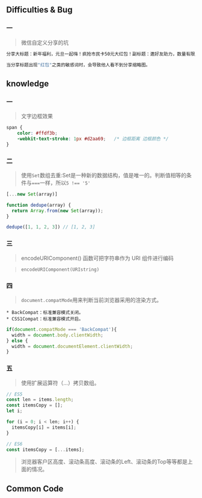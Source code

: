 ## Difficulties & Bug

### 一

>微信自定义分享的坑

```bash
分享大标题：新年福利，元旦一起嗨！疯抢市民卡50元大红包！副标题：邀好友助力，数量有限，先到先得！

当分享标题出现"红包"之类的敏感词时，会导致他人看不到分享缩略图。
```



## knowledge

### 一

>文字边框效果

```css
span {
    color: #ffdf3b;
    -webkit-text-stroke: 1px #d2aa69;   /* 边框距离 边框颜色 */
}
```

### 二

>使用`Set`数组去重:Set是一种新的数据结构，值是唯一的。判断值相等的条件与`===`一样，所以`5 !== '5'`

```js
[...new Set(array)]
```

```js
function dedupe(array) {
  return Array.from(new Set(array));
}

dedupe([1, 1, 2, 3]) // [1, 2, 3]
```

### 三

>encodeURIComponent() 函数可把字符串作为 URI 组件进行编码

>`encodeURIComponent(URIstring)`

### 四

>`document.compatMode`用来判断当前浏览器采用的渲染方式。

    * BackCompat：标准兼容模式关闭。
    * CSS1Compat：标准兼容模式开启。

```js
if(document.compatMode === 'BackCompat'){
  width = document.body.clientWidth;
} else {
  width = document.documentElement.clientWidth;
}
```
### 五

>使用扩展运算符（...）拷贝数组。

```js
// ES5
const len = items.length;
const itemsCopy = [];
let i;

for (i = 0; i < len; i++) {
  itemsCopy[i] = items[i];
}

// ES6
const itemsCopy = [...items];
```


>浏览器客户区高度、滚动条高度、滚动条的Left、滚动条的Top等等都是上面的情况。
## Common Code